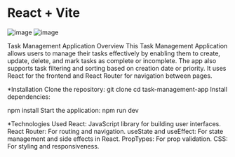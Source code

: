 # React + Vite
![image](https://github.com/user-attachments/assets/fa905ca9-d6ed-4a46-8ca9-89e73c6dea7e)
![image](https://github.com/user-attachments/assets/fcc94049-f3ba-4b53-a5d2-30a591e78b11)


Task Management Application
Overview
This Task Management Application allows users to manage their tasks effectively by enabling them to create, update, delete, and mark tasks as complete or incomplete. The app also supports task filtering and sorting based on creation date or priority. It uses React for the frontend and React Router for navigation between pages.

*Installation
Clone the repository:
git clone <repository->
cd task-management-app
Install dependencies:

npm install
Start the application:
npm run dev

*Technologies Used
React: JavaScript library for building user interfaces.
React Router: For routing and navigation.
useState and useEffect: For state management and side effects in React.
PropTypes: For prop validation.
CSS: For styling and responsiveness.
